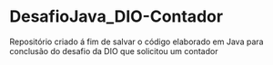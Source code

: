 # DesafioJava_DIO-Contador
Repositório criado á fim de salvar o código elaborado em Java para conclusão do desafio da DIO que solicitou um contador
